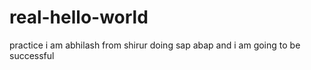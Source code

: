 # real-hello-world
practice
i am abhilash from shirur doing sap abap
and i am going to be successful
